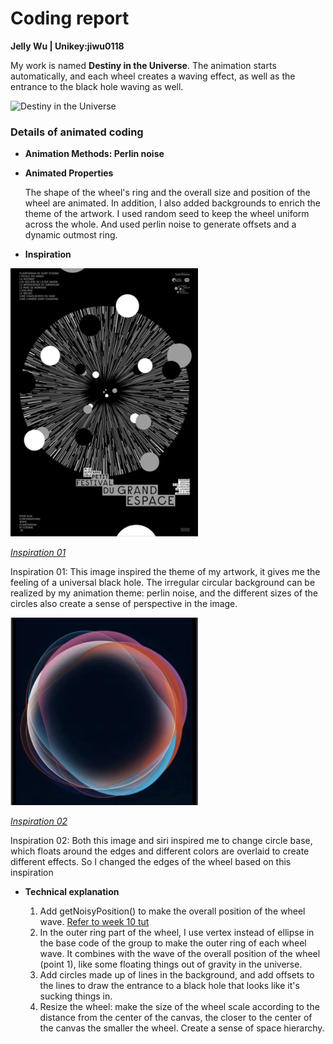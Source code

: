 # Coding report
**Jelly Wu  |  Unikey:jiwu0118**

My work is named **Destiny in the Universe**. The animation starts automatically, and each wheel creates a waving effect, as well as the entrance to the black hole waving as well.

![Destiny in the Universe](readmeImage/Destiny%20in%20the%20Universe.gif)

### Details of animated coding
- **Animation Methods: Perlin noise**
  
- **Animated Properties**

  The shape of the wheel's ring and the overall size and position of the wheel are animated. In addition, I also added backgrounds to enrich the theme of the artwork.
  I used random seed to keep the wheel uniform across the whole. And used perlin noise to generate offsets and a dynamic outmost ring.

- **Inspiration**

<img src="readmeImage/circle.jpeg" alt="Inspiration 01" width="300">

[*Inspiration 01*](https://www.pinterest.com.au/pin/314196511489863739/)

Inspiration 01: This image inspired the theme of my artwork, it gives me the feeling of a universal black hole. The irregular circular background can be realized by my animation theme: perlin noise, and the different sizes of the circles also create a sense of perspective in the image.

<img src="readmeImage/circle2.jpg" alt="Inspiration 01" width="300">

[*Inspiration 02*](http://xhslink.com/f6RdQK)

Inspiration 02: Both this image and siri inspired me to change circle base, which floats around the edges and different colors are overlaid to create different effects. So I changed the edges of the wheel based on this inspiration





- **Technical explanation** 
  
  1. Add getNoisyPosition() to make the overall position of the wheel wave. [Refer to week 10 tut](https://canvas.sydney.edu.au/courses/56592/pages/week-10-tutorial-2?module_item_id=2309124)
  2. In the outer ring part of the wheel, I use vertex instead of ellipse in the base code of the group to make the outer ring of each wheel wave. It combines with the wave of the overall position of the wheel (point 1), like some floating things out of gravity in the universe.
  3. Add circles made up of lines in the background, and add offsets to the lines to draw the entrance to a black hole that looks like it's sucking things in.
  4. Resize the wheel: make the size of the wheel scale according to the distance from the center of the canvas, the closer to the center of the canvas the smaller the wheel. Create a sense of space hierarchy.

  



